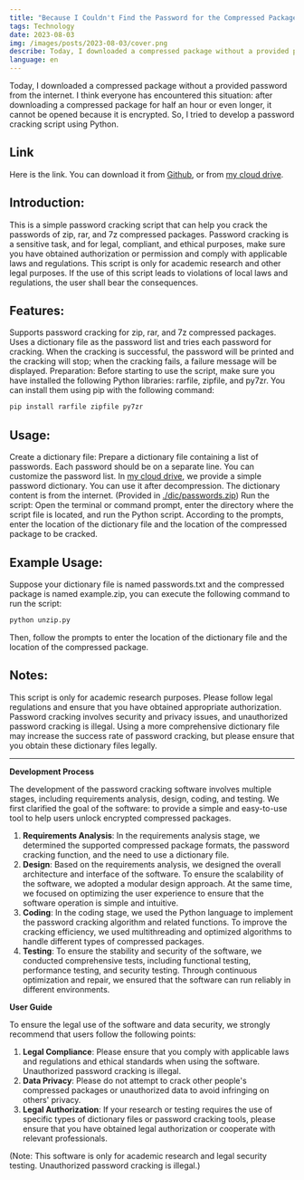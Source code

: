 ```yaml
---
title: "Because I Couldn't Find the Password for the Compressed Package, I Developed a Password Cracking Software: EasyZipDecryptor"
tags: Technology
date: 2023-08-03
img: /images/posts/2023-08-03/cover.png
describe: Today, I downloaded a compressed package without a provided password from the internet. So, I tried to develop a password cracking script using Python...
language: en
---
```

Today, I downloaded a compressed package without a provided password from the internet. I think everyone has encountered this situation: after downloading a compressed package for half an hour or even longer, it cannot be opened because it is encrypted. So, I tried to develop a password cracking script using Python.

## Link

Here is the link. You can download it from [Github](https://github.com/Gloridust/EasyZipDecryptor), or from [my cloud drive](https://cloud.gloridust.xyz/s/l6hK).

## Introduction:

This is a simple password cracking script that can help you crack the passwords of zip, rar, and 7z compressed packages. Password cracking is a sensitive task, and for legal, compliant, and ethical purposes, make sure you have obtained authorization or permission and comply with applicable laws and regulations. This script is only for academic research and other legal purposes. If the use of this script leads to violations of local laws and regulations, the user shall bear the consequences.

## Features:

Supports password cracking for zip, rar, and 7z compressed packages.
Uses a dictionary file as the password list and tries each password for cracking.
When the cracking is successful, the password will be printed and the cracking will stop; when the cracking fails, a failure message will be displayed.
Preparation:
Before starting to use the script, make sure you have installed the following Python libraries: rarfile, zipfile, and py7zr. You can install them using pip with the following command:

```bash
pip install rarfile zipfile py7zr
```

## Usage:
Create a dictionary file: Prepare a dictionary file containing a list of passwords. Each password should be on a separate line. You can customize the password list. In [my cloud drive](https://cloud.gloridust.xyz/s/5mu3), we provide a simple password dictionary. You can use it after decompression. The dictionary content is from the internet. (Provided in [./dic/passwords.zip](./dic/passwords.zip))
Run the script: Open the terminal or command prompt, enter the directory where the script file is located, and run the Python script. According to the prompts, enter the location of the dictionary file and the location of the compressed package to be cracked.

## Example Usage:

Suppose your dictionary file is named passwords.txt and the compressed package is named example.zip, you can execute the following command to run the script:

```bash
python unzip.py
```

Then, follow the prompts to enter the location of the dictionary file and the location of the compressed package.

## Notes:

This script is only for academic research purposes. Please follow legal regulations and ensure that you have obtained appropriate authorization.
Password cracking involves security and privacy issues, and unauthorized password cracking is illegal.
Using a more comprehensive dictionary file may increase the success rate of password cracking, but please ensure that you obtain these dictionary files legally.

* * *

**Development Process**

The development of the password cracking software involves multiple stages, including requirements analysis, design, coding, and testing. We first clarified the goal of the software: to provide a simple and easy-to-use tool to help users unlock encrypted compressed packages.

1. **Requirements Analysis**: In the requirements analysis stage, we determined the supported compressed package formats, the password cracking function, and the need to use a dictionary file.
2. **Design**: Based on the requirements analysis, we designed the overall architecture and interface of the software. To ensure the scalability of the software, we adopted a modular design approach. At the same time, we focused on optimizing the user experience to ensure that the software operation is simple and intuitive.
3. **Coding**: In the coding stage, we used the Python language to implement the password cracking algorithm and related functions. To improve the cracking efficiency, we used multithreading and optimized algorithms to handle different types of compressed packages.
4. **Testing**: To ensure the stability and security of the software, we conducted comprehensive tests, including functional testing, performance testing, and security testing. Through continuous optimization and repair, we ensured that the software can run reliably in different environments.

**User Guide**

To ensure the legal use of the software and data security, we strongly recommend that users follow the following points:
1. **Legal Compliance**: Please ensure that you comply with applicable laws and regulations and ethical standards when using the software. Unauthorized password cracking is illegal.
2. **Data Privacy**: Please do not attempt to crack other people's compressed packages or unauthorized data to avoid infringing on others' privacy.
3. **Legal Authorization**: If your research or testing requires the use of specific types of dictionary files or password cracking tools, please ensure that you have obtained legal authorization or cooperate with relevant professionals.

(Note: This software is only for academic research and legal security testing. Unauthorized password cracking is illegal.)